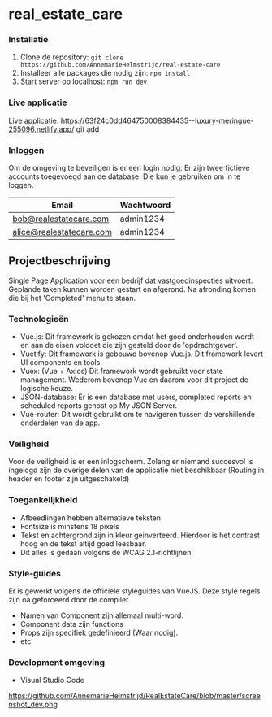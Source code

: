 # real_estate_care

### Installatie
1. Clone de repository: `git clone https://github.com/AnnemarieHelmstrijd/real-estate-care`
2. Installeer alle packages die nodig zijn: `npm install`
3. Start server op localhost: `npm run dev`

### Live applicatie
Live applicatie: https://63f24c0dd464750008384435--luxury-meringue-255096.netlify.app/
git add
### Inloggen
Om de omgeving te beveiligen is er een login nodig. Er zijn twee fictieve accounts toegevoegd aan de database. Die kun je gebruiken om in te loggen.

| Email                 | Wachtwoord   |
|-----------------------|--------------|
| bob@realestatecare.com | admin1234  |
| alice@realestatecare.com | admin1234  |

## Projectbeschrijving

Single Page Application voor een bedrijf dat vastgoedinspecties uitvoert. Geplande taken kunnen worden gestart en afgerond. Na afronding komen die bij het 'Completed' menu te staan.

### Technologieën

- Vue.js: Dit framework is gekozen omdat het goed onderhouden wordt en aan de eisen voldoet die zijn gesteld door de 'opdrachtgever'.
- Vuetify: Dit framework is gebouwd bovenop Vue.js. Dit framework levert UI components en tools.
- Vuex: (Vue + Axios) Dit framework wordt gebruikt voor state management. Wederom bovenop Vue en daarom voor dit project de logische keuze.
- JSON-database: Er is een database met users, completed reports en scheduled reports gehost op My JSON Server.
- Vue-router: Dit wordt gebruikt om te navigeren tussen de vershillende onderdelen van de app.

### Veiligheid

Voor de veiligheid is er een inlogscherm. Zolang er niemand succesvol is ingelogd zijn de overige delen van de applicatie niet beschikbaar (Routing in header en footer zijn uitgeschakeld)

### Toegankelijkheid

- Afbeedlingen hebben alternatieve teksten
- Fontsize is minstens 18 pixels
- Tekst en achtergrond zijn in kleur geinverteerd. Hierdoor is het contrast hoog en de tekst altijd goed leesbaar.
- Dit alles is gedaan volgens de WCAG 2.1-richtlijnen.

### Style-guides
Er is gewerkt volgens de officiele styleguides van VueJS. Deze style regels zijn oa geforceerd door de compiler.
- Namen van Component zijn allemaal multi-word.
- Component data zijn functions
- Props zijn specifiek gedefinieerd (Waar nodig).
- etc

### Development omgeving
- Visual Studio Code

https://github.com/AnnemarieHelmstrijd/RealEstateCare/blob/master/screenshot_dev.png